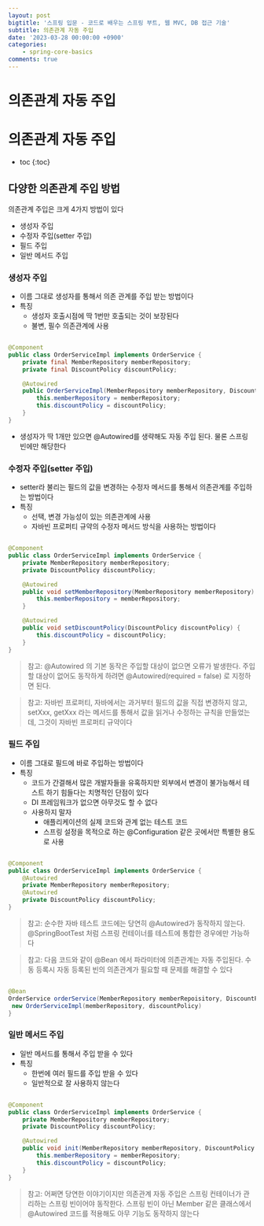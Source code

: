 ```yaml
---
layout: post
bigtitle: '스프링 입문 - 코드로 배우는 스프링 부트, 웹 MVC, DB 접근 기술'
subtitle: 의존관계 자동 주입
date: '2023-03-28 00:00:00 +0900'
categories:
    - spring-core-basics
comments: true
---
```


# 의존관계 자동 주입

# 의존관계 자동 주입
* toc
{:toc}

## 다양한 의존관계 주입 방법
의존관계 주입은 크게 4가지 방법이 있다
+ 생성자 주입
+ 수정자 주입(setter 주입)
+ 필드 주입
+ 일반 메서드 주입

### 생성자 주입
+ 이름 그대로 생성자를 통해서 의존 관계를 주입 받는 방법이다
+ 특징
  + 생성자 호출시점에 딱 1번만 호출되는 것이 보장된다
  + 불변, 필수 의존관계에 사용

~~~java

@Component
public class OrderServiceImpl implements OrderService {
    private final MemberRepository memberRepository;
    private final DiscountPolicy discountPolicy;

    @Autowired
    public OrderServiceImpl(MemberRepository memberRepository, DiscountPolicy discountPolicy) {
        this.memberRepository = memberRepository;
        this.discountPolicy = discountPolicy;
    }
}

~~~
+ 생성자가 딱 1개만 있으면 @Autowired를 생략해도 자동 주입 된다. 물론 스프링 빈에만 해당한다

### 수정자 주입(setter 주입)
+ setter라 불리는 필드의 값을 변경하는 수정자 메서드를 통해서 의존관계를 주입하는 방법이다
+ 특징
  + 선택, 변경 가능성이 있는 의존관계에 사용
  + 자바빈 프로퍼티 규약의 수정자 메서드 방식을 사용하는 방법이다

~~~java

@Component
public class OrderServiceImpl implements OrderService {
    private MemberRepository memberRepository;
    private DiscountPolicy discountPolicy;

    @Autowired
    public void setMemberRepository(MemberRepository memberRepository) {
        this.memberRepository = memberRepository;
    }

    @Autowired
    public void setDiscountPolicy(DiscountPolicy discountPolicy) {
        this.discountPolicy = discountPolicy;
    }
}

~~~

> 참고: @Autowired 의 기본 동작은 주입할 대상이 없으면 오류가 발생한다.
> 주입할 대상이 없어도 동작하게 하려면 @Autowired(required = false) 로 지정하면 된다.

> 참고: 자바빈 프로퍼티, 자바에서는 과거부터 필드의 값을 직접 변경하지 않고, setXxx, getXxx 라는
> 메서드를 통해서 값을 읽거나 수정하는 규칙을 만들었는데, 그것이 자바빈 프로퍼티 규약이다

### 필드 주입
+ 이름 그대로 필드에 바로 주입하는 방법이다
+ 특징
  + 코드가 간결해서 많은 개발자들을 유혹하지만 외부에서 변경이 불가능해서 테스트 하기 힘들다는 치명적인 단점이 있다
  + DI 프레임워크가 없으면 아무것도 할 수 없다
  + 사용하지 말자
    + 애플리케이션의 실제 코드와 관계 없는 테스트 코드
    + 스프링 설정을 목적으로 하는 @Configuration 같은 곳에서만 특별한 용도로 사용

~~~java

@Component
public class OrderServiceImpl implements OrderService {
    @Autowired
    private MemberRepository memberRepository;
    @Autowired
    private DiscountPolicy discountPolicy;
}

~~~

> 참고: 순수한 자바 테스트 코드에는 당연히 @Autowired가 동작하지 않는다. @SpringBootTest 처럼
> 스프링 컨테이너를 테스트에 통합한 경우에만 가능하다

> 참고: 다음 코드와 같이 @Bean 에서 파라미터에 의존관계는 자동 주입된다. 수동 등록시 자동 등록된 빈의
> 의존관계가 필요할 때 문제를 해결할 수 있다

~~~java

@Bean
OrderService orderService(MemberRepository memberRepoisitory, DiscountPolicy discountPolicy) {
 new OrderServiceImpl(memberRepository, discountPolicy)
}

~~~

### 일반 메서드 주입
+ 일반 메서드를 통해서 주입 받을 수 있다
+ 특징
  + 한번에 여러 필드를 주입 받을 수 있다
  + 일반적으로 잘 사용하지 않는다

~~~java

@Component
public class OrderServiceImpl implements OrderService {
    private MemberRepository memberRepository;
    private DiscountPolicy discountPolicy;

    @Autowired
    public void init(MemberRepository memberRepository, DiscountPolicy discountPolicy) {
        this.memberRepository = memberRepository;
        this.discountPolicy = discountPolicy;
    }
}

~~~

> 참고: 어쩌면 당연한 이야기이지만 의존관계 자동 주입은 스프링 컨테이너가 관리하는 스프링 빈이어야
동작한다. 스프링 빈이 아닌 Member 같은 클래스에서 @Autowired 코드를 적용해도 아무 기능도
동작하지 않는다
